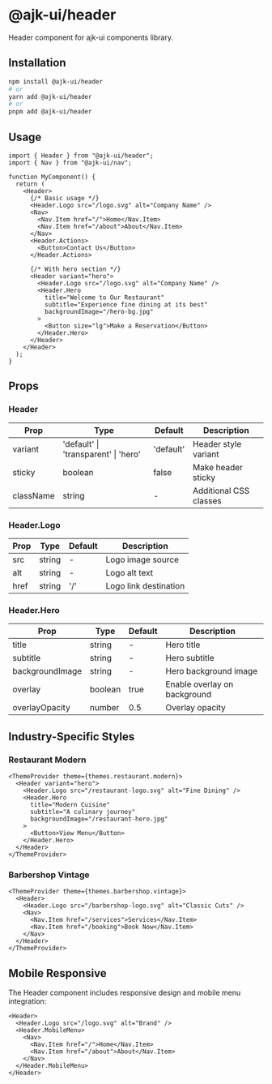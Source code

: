 # @ajk-ui/header

Header component for ajk-ui components library.

## Installation

```bash
npm install @ajk-ui/header
# or
yarn add @ajk-ui/header
# or
pnpm add @ajk-ui/header
```

## Usage

```tsx
import { Header } from "@ajk-ui/header";
import { Nav } from "@ajk-ui/nav";

function MyComponent() {
  return (
    <Header>
      {/* Basic usage */}
      <Header.Logo src="/logo.svg" alt="Company Name" />
      <Nav>
        <Nav.Item href="/">Home</Nav.Item>
        <Nav.Item href="/about">About</Nav.Item>
      </Nav>
      <Header.Actions>
        <Button>Contact Us</Button>
      </Header.Actions>

      {/* With hero section */}
      <Header variant="hero">
        <Header.Logo src="/logo.svg" alt="Company Name" />
        <Header.Hero
          title="Welcome to Our Restaurant"
          subtitle="Experience fine dining at its best"
          backgroundImage="/hero-bg.jpg"
        >
          <Button size="lg">Make a Reservation</Button>
        </Header.Hero>
      </Header>
    </Header>
  );
}
```

## Props

### Header

| Prop      | Type                                 | Default   | Description            |
| --------- | ------------------------------------ | --------- | ---------------------- |
| variant   | 'default' \| 'transparent' \| 'hero' | 'default' | Header style variant   |
| sticky    | boolean                              | false     | Make header sticky     |
| className | string                               | -         | Additional CSS classes |

### Header.Logo

| Prop | Type   | Default | Description           |
| ---- | ------ | ------- | --------------------- |
| src  | string | -       | Logo image source     |
| alt  | string | -       | Logo alt text         |
| href | string | '/'     | Logo link destination |

### Header.Hero

| Prop            | Type    | Default | Description                  |
| --------------- | ------- | ------- | ---------------------------- |
| title           | string  | -       | Hero title                   |
| subtitle        | string  | -       | Hero subtitle                |
| backgroundImage | string  | -       | Hero background image        |
| overlay         | boolean | true    | Enable overlay on background |
| overlayOpacity  | number  | 0.5     | Overlay opacity              |

## Industry-Specific Styles

### Restaurant Modern

```tsx
<ThemeProvider theme={themes.restaurant.modern}>
  <Header variant="hero">
    <Header.Logo src="/restaurant-logo.svg" alt="Fine Dining" />
    <Header.Hero
      title="Modern Cuisine"
      subtitle="A culinary journey"
      backgroundImage="/restaurant-hero.jpg"
    >
      <Button>View Menu</Button>
    </Header.Hero>
  </Header>
</ThemeProvider>
```

### Barbershop Vintage

```tsx
<ThemeProvider theme={themes.barbershop.vintage}>
  <Header>
    <Header.Logo src="/barbershop-logo.svg" alt="Classic Cuts" />
    <Nav>
      <Nav.Item href="/services">Services</Nav.Item>
      <Nav.Item href="/booking">Book Now</Nav.Item>
    </Nav>
  </Header>
</ThemeProvider>
```

## Mobile Responsive

The Header component includes responsive design and mobile menu integration:

```tsx
<Header>
  <Header.Logo src="/logo.svg" alt="Brand" />
  <Header.MobileMenu>
    <Nav>
      <Nav.Item href="/">Home</Nav.Item>
      <Nav.Item href="/about">About</Nav.Item>
    </Nav>
  </Header.MobileMenu>
</Header>
```
